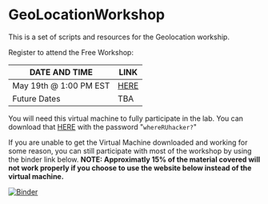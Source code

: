 # GeoLocationWorkshop
This is a set of scripts and resources for the Geolocation workship.

Register to attend the Free Workshop:

| DATE AND TIME | LINK |
|---------------|------|
|May 19th @ 1:00 PM EST |  [HERE](https://www.sans.org/webcasts/hacker-art-thou-hands-on-python-workshop-geolocating-attackers-115340)|
|Future Dates | TBA | 

You will need this virtual machine to fully participate in the lab. You can download that [HERE](https://tinyurl.com/locatehacker)​ with the password "`whereRUhacker?​`" 

If you are unable to get the Virtual Machine downloaded and working for some reason, you can still participate with most of the workshop by using the binder link below. **NOTE: Approximatly 15% of the material covered will not work properly if you choose to use the website below instead of the virtual machine.**

[![Binder](https://mybinder.org/badge_logo.svg)](https://mybinder.org/v2/gh/MarkBaggett/GeoLocationNotebook/master)

